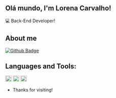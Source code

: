 ## Olá mundo, I'm Lorena Carvalho!

:computer: Back-End Developer!
 
## About me

[![Github Badge](https://img.shields.io/badge/GitHub-100000?style=for-the-badge&logo=github&logoColor=white&link=https://github.com/lorena-carvalho)](https://github.com/lorena-carvalho)

## Languages and Tools:

<code><img height="20" src="https://img.shields.io/badge/Python-3776AB?style=for-the-badge&logo=python&logoColor=white"></code>
<code><img height="20" src="https://img.shields.io/badge/PHP-777BB4?style=for-the-badge&logo=php&logoColor=white"></code>
<code><img height="20" src="https://img.shields.io/badge/C-00599C?style=for-the-badge&logo=c&logoColor=white"></code>

- Thanks for visiting!
